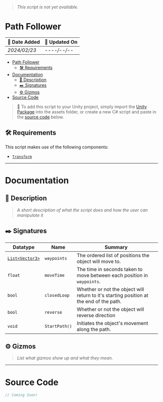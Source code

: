 > *This script is not yet available.*
# Path Follower

| 📆 Date Added | 📆 Updated On |
|-|-|
|*2024/02/23*|*----/--/--*|

- [Path Follower](#path-follower)
  - [🛠️ Requirements](#️-requirements)
- [Documentation](#documentation)
  - [📖 Description](#-description)
  - [✒️ Signatures](#️-signatures)
  - [⚙️ Gizmos](#️-gizmos)
- [Source Code](#source-code)

> :paperclip: To add this script to your Unity project, simply import the [Unity Package](./) into the assets folder, or create a new C# script and paste in the [source code](./specs.md#source-code) below.

## 🛠️ Requirements

This script makes use of the following components:
- [`Transform`][transform]

---
# Documentation

## 📖 Description
> *A short description of what the script does and how the user can manipulate it*
 
## ✒️ Signatures

| Datatype | Name | Summary |
|-|-|-|
| [`List<Vector3>`][vector3] | `waypoints` | The ordered list of positions the object will move to. |
| `float` | `moveTime` | The time in seconds taken to move between each position in `waypoints`. |
| `bool` | `closedLoop` | Whether or not the object will return to it's starting position at the end of the path. |
| `bool` | `reverse` | Whether or not the object will reverse direction |
| `void` | `StartPath()` | Initiates the object's movement along the path. |

## ⚙️ Gizmos

> *List what gizmos show up and what they mean.*

---
# Source Code
``` cs
// Coming Soon!
```

[transform]: https://docs.unity3d.com/ScriptReference/Transform.html
[vector3]: https://docs.unity3d.com/ScriptReference/Vector3.html